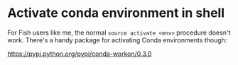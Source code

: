 # Activate conda environment in shell

For Fish users like me, the normal `source activate <env>` procedure doesn't 
work. There's a handy package for activating Conda environments though:

https://pypi.python.org/pypi/conda-workon/0.3.0


